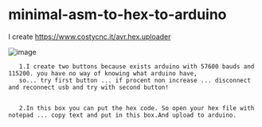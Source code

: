 # minimal-asm-to-hex-to-arduino

I create https://www.costycnc.it/avr.hex.uploader

![image](https://github.com/costycnc/minimal-asm-to-hex-to-arduino/assets/3405110/aad6170d-b068-48ea-8ce0-eca87676716d)

       1.I create two buttons because exists arduino with 57600 bauds and 115200. you have no way of knowing what arduino have,
       so... try first button ... if procent non increase ... disconnect and reconnect usb and try with second button!


       2.In this box you can put the hex code. So open your hex file with notepad ... copy text and put in this box.And upload to arduino.


       
